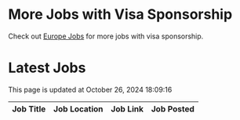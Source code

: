 # More Jobs with Visa Sponsorship

Check out [Europe Jobs](https://github.com/sureshparimi/europejobs#latest-jobs) for more jobs with visa sponsorship.

# Latest Jobs

This page is updated at October 26, 2024 18:09:16

| Job Title | Job Location | Job Link | Job Posted |
| --- | --- | --- | --- |
